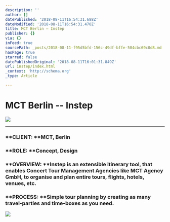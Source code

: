 ```yaml
---
description: ''
author: []
datePublished: '2018-08-11T16:54:31.688Z'
dateModified: '2018-08-11T16:54:31.470Z'
title: MCT Berlin – Instep
publisher: {}
via: {}
inFeed: true
sourcePath: _posts/2018-08-11-f95d5bfd-156c-49df-bffe-504cbc69c0d8.md
hasPage: true
starred: false
datePublishedOriginal: '2018-08-11T16:01:31.849Z'
url: instep/index.html
_context: 'http://schema.org'
_type: Article

---
```

# MCT Berlin -- Instep
![](https://the-grid-user-content.s3-us-west-2.amazonaws.com/bb6a8ac4-beea-45f1-bf77-c56b01f50e0d.jpg)

---

### **CLIENT: **MCT, Berlin

### **ROLE: **Concept, Design

### **OVERVIEW: **Instep is an extensible itinerary tool, that enables Concert Tour Management Agencies like MCT Agency GmbH, to organise and plan entire tours, flights, hotels, venues, etc.

### **PROCESS: **Simple tour planning by creating as many travel-parties and time-boxes as you need.
![](https://s3-us-west-2.amazonaws.com/the-grid-img/p/b0b31b7d403d53666e897d248379b8940d9de286.png)